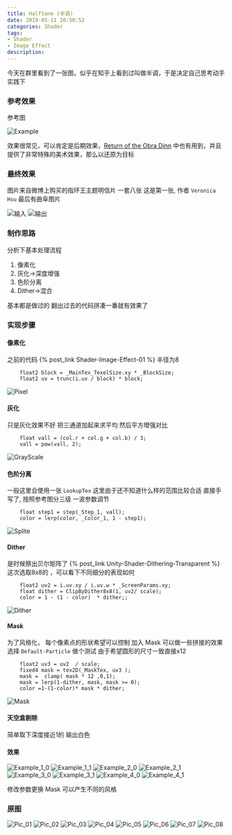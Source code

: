 ```yaml
---
title: Halftone (半调)
date: 2019-05-11 20:50:52
categories: Shader
tags: 
- Shader 
- Image Effect 
description: 
---
```

今天在群里看到了一张图，似乎在知乎上看到过叫做半调，于是决定自己思考动手实践下
<!--more-->

### 参考效果

参考图

![Example](Example.png)

效果很常见，可以肯定是后期效果，[Return of the Obra Dinn](https://store.steampowered.com/app/653530/Return_of_the_Obra_Dinn/) 中也有用到，并且提供了非常特殊的美术效果，那么以还原为目标

### 最终效果

图片来自微博上购买的指环王主题明信片
一套八张 这是第一张, 作者 `Veronica Hsu` 
最后有曲阜图片

![输入](Pre.jpg)
![输出](Final.jpg)


### 制作思路

分析下基本处理流程

1. 像素化
2. 灰化->深度增强
3. 色阶分离
4. Dither->混合

基本都是做过的
翻出过去的代码拼凑一番就有效果了

### 实现步骤

#### 像素化

之前的代码 {% post_link Shader-Image-Effect-01 %}
半径为8

```
	float2 block = _MainTex_TexelSize.xy * _BlockSize;
	float2 uv = trunc(i.uv / block) * block;
```

![Pixel](Pixel.jpg)

#### 灰化
只是灰化效果不好
把三通道加起来求平均
然后平方增强对比

```
	float vall = (col.r + col.g + col.b) / 3;
	vall = pow(vall, 2);
```

![GrayScale](GrayScale.jpg)

#### 色阶分离

一般这里会使用一张 `LookupTex` 
这里由于还不知道什么样的范围比较合适
直接手写了, 按照参考图分三级
一波参数调节

```
	float step1 = step(_Step_1, vall);
	color = lerp(color, _Color_1, 1 - step1);
```

![Splite](Splite.jpg)

#### Dither

是时候祭出贝尔矩阵了 
{% post_link Unity-Shader-Dithering-Transparent %}
这次选取8x8的 ，可以看下不同细分的表现如何

```
	float2 uv2 = i.uv.xy / i.uv.w * _ScreenParams.xy;
	float dither = ClipByDither8x8(1, uv2/ scale);
	color = 1 - (1 - color)  * dither;;
```
![Dither](Dither.jpg)

#### Mask

为了风格化， 每个像素点的形状希望可以控制
加入 Mask 可以做一些拼接的效果
选择 `Default-Particle` 做个测试
由于希望圆形的尺寸一致直接x12

```
	float2 uv3 = uv2  / scale;
	fixed4 mask = tex2D(_MaskTex, uv3 );
	mask =  clamp( mask * 12 ,0,1);
	mask = lerp(1-dither, mask, mask >= 0);
	color =1-(1-color)* mask * dither;
```

![Mask](Mask.jpg)

#### 天空盒剔除

简单取下深度接近1的 输出白色

#### 效果

![Example_1_0](Example_1_0.jpg)
![Example_1_1](Example_1_1.jpg)
![Example_2_0](Example_2_0.jpg)
![Example_2_1](Example_2_1.jpg)
![Example_3_0](Example_3_0.jpg)
![Example_3_1](Example_3_1.jpg)
![Example_4_0](Example_4_0.jpg)
![Example_4_1](Example_4_1.jpg)

修改参数更换 Mask 可以产生不同的风格

### 原图

![Pic_01](Pic_01.jpg)
![Pic_02](Pic_02.jpg)
![Pic_03](Pic_03.jpg)
![Pic_04](Pic_04.jpg)
![Pic_05](Pic_05.jpg)
![Pic_06](Pic_06.jpg)
![Pic_07](Pic_07.jpg)
![Pic_08](Pic_08.jpg)